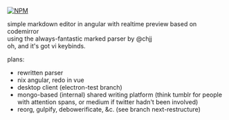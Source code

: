 [![NPM](https://nodei.co/npm/markvi.png?downloads=true&downloadRank=true&stars=true)](https://nodei.co/npm/markvi/)

simple markdown editor in angular with realtime preview
based on codemirror  
using the always-fantastic marked parser by @chjj  
oh, and it's got vi keybinds.

plans:
* rewritten parser
* nix angular, redo in vue
* desktop client (electron-test branch)
* mongo-based (internal) shared writing platform (think tumblr for people with attention spans, or medium if twitter hadn't been involved)
* reorg, gulpify, debowerificate, &c. (see branch next-restructure)

